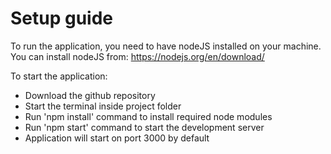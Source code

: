 # Setup guide

To run the application, you need to have nodeJS installed on your machine. You can install nodeJS from: https://nodejs.org/en/download/

To start the application:
* Download the github repository
* Start the terminal inside project folder
* Run 'npm install' command to install required node modules
* Run 'npm start' command to start the development server
* Application will start on port 3000 by default
